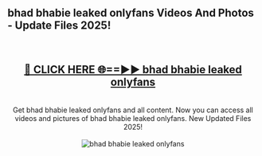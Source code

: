 <h2>bhad bhabie leaked onlyfans Videos And Photos - Update Files 2025!</h2>
<br>
<div align="center">
<h2><a href="https://top-ai-tools.click/QrbHav" rel="nofollow">🔴 CLICK HERE 🌐==►► bhad bhabie leaked onlyfans</a></h2>
<br>
Get bhad bhabie leaked onlyfans and all content. Now you can access all videos and pictures of bhad bhabie leaked onlyfans. New Updated Files 2025!
<br>
<br>
<a href="https://top-ai-tools.click/QrbHav" rel="nofollow" data-target="animated-image.originalLink"><img src="https://i.ibb.co.com/WyWwxjT/player-gif2.gif" alt="bhad bhabie leaked onlyfans" style="max-width: 100%; display: inline-block;" data-target="animated-image.originalImage"></a>
</div>
<br>